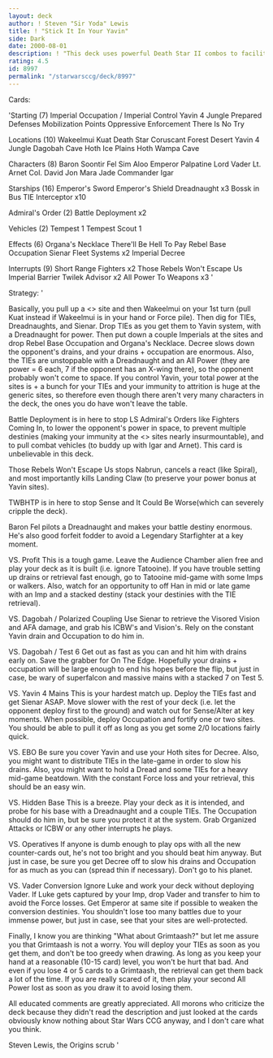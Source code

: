 ```yaml
---
layout: deck
author: ! Steven "Sir Yoda" Lewis
title: ! "Stick It In Your Yavin"
side: Dark
date: 2000-08-01
description: ! "This deck uses powerful Death Star II combos to facilitate Yavin Occupation with a potent TIE / Sienar package."
rating: 4.5
id: 8997
permalink: "/starwarsccg/deck/8997"
---
```

Cards: 

'Starting (7)
Imperial Occupation / Imperial Control
Yavin 4
Jungle
Prepared Defenses
Mobilization Points
Oppressive Enforcement
There Is No Try

Locations (10)
Wakeelmui
Kuat
Death Star
Coruscant
Forest
Desert
Yavin 4 Jungle
Dagobah Cave
Hoth Ice Plains
Hoth Wampa Cave

Characters (8)
Baron Soontir Fel
Sim Aloo
Emperor Palpatine
Lord Vader
Lt. Arnet
Col. David Jon
Mara Jade
Commander Igar

Starships (16)
Emperor's Sword
Emperor's Shield
Dreadnaught x3
Bossk in Bus
TIE Interceptor x10

Admiral's Order (2)
Battle Deployment x2

Vehicles (2)
Tempest 1
Tempest Scout 1

Effects (6)
Organa's Necklace
There'll Be Hell To Pay
Rebel Base Occupation
Sienar Fleet Systems x2
Imperial Decree

Interrupts (9)
Short Range Fighters x2
Those Rebels Won't Escape Us
Imperial Barrier
Twilek Advisor x2
All Power To Weapons x3
'

Strategy: '

Basically, you pull up a <> site and then Wakeelmui on your 1st turn (pull Kuat instead if Wakeelmui is in your hand or Force pile).  Then dig for TIEs, Dreadnaughts, and Sienar.	Drop TIEs as you get them to Yavin system, with a Dreadnaught for power.  Then put down a couple Imperials at the sites and drop Rebel Base Occupation and Organa's Necklace.	Decree slows down the opponent's drains, and your drains + occupation are enormous.  Also, the TIEs are unstoppable with a Dreadnaught and an All Power (they are power = 6 each, 7 if the opponent has an X-wing there), so the opponent probably won't come to space.  If you control Yavin, your total power at the sites is + a bunch for your TIEs and your immunity to attrition is huge at the generic sites, so therefore even though there aren't very many characters in the deck, the ones you do have won't leave the table.

Battle Deployment is in here to stop LS Admiral's Orders like Fighters Coming In, to lower the opponent's power in space, to prevent multiple destinies (making your immunity at the <> sites nearly insurmountable), and to pull combat vehicles (to buddy up with Igar and Arnet).	This card is unbelievable in this deck.

Those Rebels Won't Escape Us stops Nabrun, cancels a react (like Spiral), and most importantly kills Landing Claw (to preserve your power bonus at Yavin sites).

TWBHTP is in here to stop Sense and It Could Be Worse(which can severely cripple the deck).

Baron Fel pilots a Dreadnaught and makes your battle destiny enormous.	He's also good forfeit fodder to avoid a Legendary Starfighter at a key moment.

VS. Profit
This is a tough game.  Leave the Audience Chamber alien free and play your deck as it is built (i.e. ignore Tatooine).	If you have trouble setting up drains or retrieval fast enough, go to Tatooine mid-game with some Imps or walkers.  Also, watch for an opportunity to off Han in mid or late game with an Imp and a stacked destiny (stack your destinies with the TIE retrieval).

VS. Dagobah / Polarized Coupling
Use Sienar to retrieve the Visored Vision and AFA damage, and grab his ICBW's and Vision's.  Rely on the constant Yavin drain and Occupation to do him in.

VS. Dagobah / Test 6
Get out as fast as you can and hit him with drains early on.  Save the grabber for On The Edge.  Hopefully your drains + occupation will be large enough to end his hopes before the flip, but just in case, be wary of superfalcon and massive mains with a stacked 7 on Test 5.

VS. Yavin 4 Mains
This is your hardest match up.	Deploy the TIEs fast and get Sienar ASAP.  Move slower with the rest of your deck (i.e. let the opponent deploy first to the ground) and watch out for Sense/Alter at key moments.  When possible, deploy Occupation and fortify one or two sites.  You should be able to pull it off as long as you get some 2/0 locations fairly quick.

VS. EBO
Be sure you cover Yavin and use your Hoth sites for Decree.  Also, you might want to distribute TIEs in the late-game in order to slow his drains.  Also, you might want to hold a Dread and some TIEs for a heavy mid-game beatdown.  With the constant Force loss and your retrieval, this should be an easy win.

VS. Hidden Base
This is a breeze.  Play your deck as it is intended, and probe for his base with a Dreadnaught and a couple TIEs.  The Occupation should do him in, but be sure you protect it at the system.  Grab Organized Attacks or ICBW or any other interrupts he plays.

VS. Operatives
If anyone is dumb enough to play ops with all the new counter-cards out, he's not too bright and you should beat him anyway.  But just in case, be sure you get Decree off to slow his drains and Occupation for as much as you can (spread thin if necessary).  Don't go to his planet.

VS. Vader Conversion
Ignore Luke and work your deck without deploying Vader.  If Luke gets captured by your Imp, drop Vader and transfer to him to avoid the Force losses.  Get Emperor at same site if possible to weaken the conversion destinies.  You shouldn't lose too many battles due to your immense power, but just in case, see that your sites are well-protected.

Finally, I know you are thinking "What about Grimtaash?" but let me assure you that Grimtaash is not a worry.  You will deploy your TIEs as soon as you get them, and don't be too greedy when drawing.  As long as you keep your hand at a reasonable (10-15 card) level, you won't be hurt that bad.  And even if you lose 4 or 5 cards to a Grimtaash, the retrieval can get them back a lot of the time.  If you are really scared of it, then play your second All Power lost as soon as you draw it to avoid losing them.

All educated comments are greatly appreciated.	All morons who criticize the deck because they didn't read the description and just looked at the cards obviously know nothing about Star Wars CCG anyway, and I don't care what you think.

Steven Lewis, the Origins scrub
'
